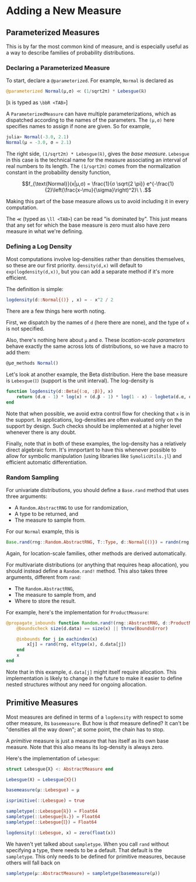 # Adding a New Measure

## Parameterized Measures

This is by far the most common kind of measure, and is especially useful as a way to describe families of probability distributions.

### Declaring a Parameterized Measure

To start, declare a `@parameterized`. For example, `Normal` is declared as

```julia
@parameterized Normal(μ,σ) ≪ (1/sqrt2π) * Lebesgue(ℝ)
```

[`ℝ` is typed as `\bbR <TAB>`]

A `ParameterizedMeasure` can have multiple parameterizations, which as dispatched according to the names of the parameters. The `(μ,σ)` here specifies names to assign if none are given. So for example,

```julia
julia> Normal(-3.0, 2.1)
Normal(μ = -3.0, σ = 2.1)
```

The right side, `(1/sqrt2π) * Lebesgue(ℝ)`, gives the _base measure_. `Lebesgue` in this case is the technical name for the measure associating an interval of real numbers to its length. The `(1/sqrt2π)` comes from the normalization constant in the probability density function,

```math
f_{\text{Normal}}(x|μ,σ) = \frac{1}{σ \sqrt{2 \pi}} e^{-\frac{1}{2}\left(\frac{x-\mu}{\sigma}\right)^2}\ \ .
```

Making this part of the base measure allows us to avoid including it in every computation.

The `≪` (typed as `\ll <TAB>`) can be read "is dominated by". This just means that any set for which the base measure is zero must also have zero measure in what we're defining.

### Defining a Log Density

Most computations involve log-densities rather than densities themselves, so these are our first priority. `density(d,x)` will default to `exp(logdensity(d,x))`, but you can add a separate method if it's more efficient.

The definition is simple:
```julia
logdensity(d::Normal{()} , x) = - x^2 / 2 
```

There are a few things here worth noting.

First, we dispatch by the names of `d` (here there are none), and the type of `x` is not specified.

Also, there's nothing here about `μ` and `σ`. These _location-scale parameters_ behave exactly the same across lots of distributions, so we have a macro to add them:

```julia
@μσ_methods Normal()
```

Let's look at another example, the Beta distribution. Here the base measure is `Lebesgue(𝕀)` (support is the unit interval). The log-density is

```julia
function logdensity(d::Beta{(:α, :β)}, x)
    return (d.α - 1) * log(x) + (d.β - 1) * log(1 - x) - logbeta(d.α, d.β)
end
```

Note that when possible, we avoid extra control flow for checking that `x` is in the support. In applications, log-densities are often evaluated only on the support by design. Such checks should be implemented at a higher level whenever there is any doubt.

Finally, note that in both of these examples, the log-density has a relatively direct algebraic form. It's imnportant to have this whenever possible to allow for symbolic manipulation (using libraries like `SymolicUtils.jl`) and efficient automatic differentiation.

### Random Sampling

For univariate distributions, you should define a `Base.rand` method that uses three arguments:
- A `Random.AbstractRNG` to use for randomization,
- A type to be returned, and
- The measure to sample from.

For our `Normal` example, this is

```julia
Base.rand(rng::Random.AbstractRNG, T::Type, d::Normal{()}) = randn(rng, T)
```

Again, for location-scale families, other methods are derived automatically. 

For multivariate distributions (or anything that requires heap allocation), you should instead define a `Random.rand!` method. This also takes three arguments, different from `rand`:
- The `Random.AbstractRNG`,
- The measure to sample from, and
- Where to store the result.

For example, here's the implementation for `ProductMeasure`:

```julia
@propagate_inbounds function Random.rand!(rng::AbstractRNG, d::ProductMeasure, x::AbstractArray)
    @boundscheck size(d.data) == size(x) || throw(BoundsError)

    @inbounds for j in eachindex(x)
        x[j] = rand(rng, eltype(x), d.data[j])
    end
    x
end
```

Note that in this example, `d.data[j]` might itself require allocation. This implementation is likely to change in the future to make it easier to define nested structures without any need for ongoing allocation.

## Primitive Measures

Most measures are defined in terms of a `logdensity` with respect to some other measure, its `basemeasure`. But how is _that_ measure defined? It can't be "densities all the way down"; at some point, the chain has to stop.

A _primitive_ measure is just a measure that has itself as its own base measure. Note that this also means its log-density is always zero.

Here's the implementation of `Lebesgue`:

```julia
struct Lebesgue{X} <: AbstractMeasure end

Lebesgue(X) = Lebesgue{X}()

basemeasure(μ::Lebesgue) = μ

isprimitive(::Lebesgue) = true

sampletype(::Lebesgue{ℝ}) = Float64
sampletype(::Lebesgue{ℝ₊}) = Float64
sampletype(::Lebesgue{𝕀}) = Float64

logdensity(::Lebesgue, x) = zero(float(x))
```

We haven't yet talked about `sampletype`. When you call `rand` without specifying a type, there needs to be a default. That default is the `sampletype`. This only needs to be defined for primitive measures, because others will fall back on 

```julia
sampletype(μ::AbstractMeasure) = sampletype(basemeasure(μ))
```

